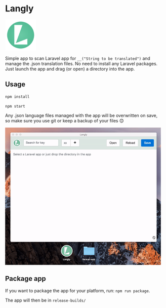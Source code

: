 # Langly

<img alt="Langly icon" src="icons/icon.png" width="100" height="100">

Simple app to scan Laravel app for `__("String to be translated")` and manage the .json translation files. No need to install any Laravel packages. Just launch the app and drag (or open) a directory into the app. 

## Usage
`npm install`

`npm start`

Any .json language files managed with the app will be overwritten on save, so make sure you use git or keep a backup of your files 😊

<img alt="Usage" src="usage.gif">

## Package app
If you want to package the app for your platform, run: `npm run package`.

The app will then be in `release-builds/`
